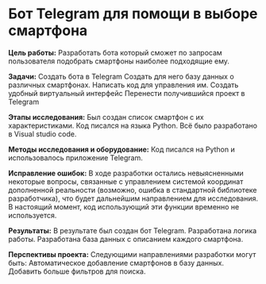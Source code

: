 # Бот Telegram для помощи в выборе смартфона

**Цель работы:** Разработать бота который сможет по запросам пользователя подобрать смартфоны наиболее подходящие ему.

**Задачи:** Создать бота в Telegram 
Создать для него базу данных о различных смартфонах. 
Написать код для управления им.
Создать удобный виртуальный интерфейс 
Перенести получившийся проект в Telegram

**Этапы исследования:** Был создан список смартфон с их характеристиками. Код писался на языка Python. Всё было разработано в Visual studio code.



**Методы исследования и оборудование:** Код писался на Python и использовалось приложение Telegram.

**Исправление ошибок:** В ходе разработки остались невыясненными некоторые вопросы, связанные с управлением системой координат дополненной реальности (возможно, ошибка в стандартной библиотеке разработчика), что будет дальнейшим направлением для исследования. В настоящий момент, код использующий эти функции временно не используется.

**Результаты:** В результате был создан бот Telegram. Разработана логика работы. Разработана база данных с описанием каждого смартфона.

**Перспективы проекта:** Следующими направлениями разработки могут быть:
Автоматическое добавление смартфонов в базу данных. 
Добавить больше фильтров для поиска.
